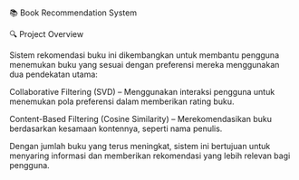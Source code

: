 📚 Book Recommendation System

🔍 Project Overview

Sistem rekomendasi buku ini dikembangkan untuk membantu pengguna menemukan buku yang sesuai dengan preferensi mereka menggunakan dua pendekatan utama:

Collaborative Filtering (SVD) – Menggunakan interaksi pengguna untuk menemukan pola preferensi dalam memberikan rating buku.

Content-Based Filtering (Cosine Similarity) – Merekomendasikan buku berdasarkan kesamaan kontennya, seperti nama penulis.

Dengan jumlah buku yang terus meningkat, sistem ini bertujuan untuk menyaring informasi dan memberikan rekomendasi yang lebih relevan bagi pengguna.
